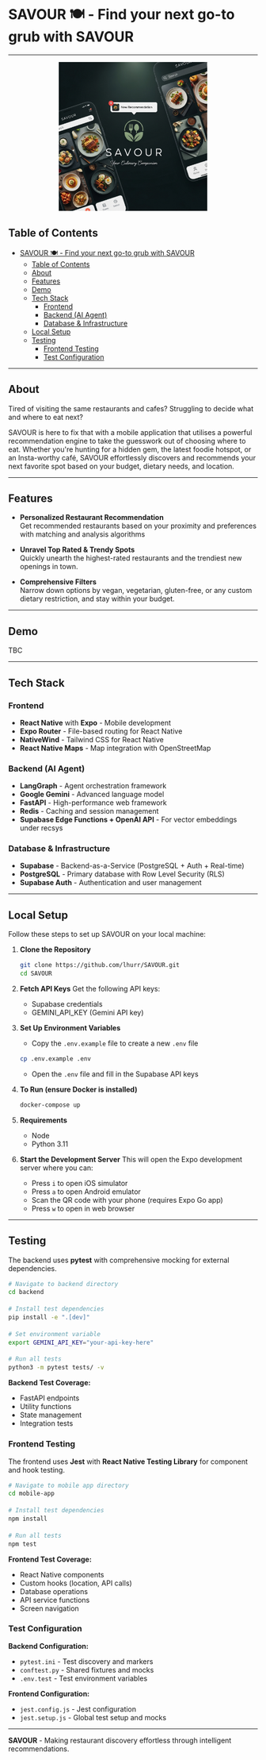 # SAVOUR 🍽️ - Find your next go-to grub with SAVOUR

---

<div align="center">
  <img src="./assets/README.png" alt="SAVOUR Logo" width="300" />
</div>

## Table of Contents

- [SAVOUR 🍽️ - Find your next go-to grub with SAVOUR](#savour-️---find-your-next-go-to-grub-with-savour)
  - [Table of Contents](#table-of-contents)
  - [About](#about)
  - [Features](#features)
  - [Demo](#demo)
  - [Tech Stack](#tech-stack)
    - [Frontend](#frontend)
    - [Backend (AI Agent)](#backend-ai-agent)
    - [Database \& Infrastructure](#database--infrastructure)
  - [Local Setup](#local-setup)
  - [Testing](#testing)
    - [Frontend Testing](#frontend-testing)
    - [Test Configuration](#test-configuration)

---

## About

Tired of visiting the same restaurants and cafes? Struggling to decide what and where to eat next?

SAVOUR is here to fix that with a mobile application that utilises a powerful recommendation engine to take the guesswork out of choosing where to eat. Whether you're hunting for a hidden gem, the latest foodie hotspot, or an Insta-worthy café, SAVOUR effortlessly discovers and recommends your next favorite spot based on your budget, dietary needs, and location.

---

## Features

- **Personalized Restaurant Recommendation**  
  Get recommended restaurants based on your proximity and preferences with matching and analysis algorithms

- **Unravel Top Rated & Trendy Spots**  
  Quickly unearth the highest-rated restaurants and the trendiest new openings in town.

- **Comprehensive Filters**  
  Narrow down options by vegan, vegetarian, gluten-free, or any custom dietary restriction, and stay within your budget.

---

## Demo

TBC

---

## Tech Stack

### Frontend

- **React Native** with **Expo** - Mobile development
- **Expo Router** - File-based routing for React Native
- **NativeWind** - Tailwind CSS for React Native
- **React Native Maps** - Map integration with OpenStreetMap

### Backend (AI Agent)

- **LangGraph** - Agent orchestration framework
- **Google Gemini** - Advanced language model
- **FastAPI** - High-performance web framework
- **Redis** - Caching and session management
- **Supabase Edge Functions + OpenAI API** - For vector embeddings under recsys

### Database & Infrastructure

- **Supabase** - Backend-as-a-Service (PostgreSQL + Auth + Real-time)
- **PostgreSQL** - Primary database with Row Level Security (RLS)
- **Supabase Auth** - Authentication and user management

---

## Local Setup

Follow these steps to set up SAVOUR on your local machine:

1. **Clone the Repository**

   ```bash
   git clone https://github.com/lhurr/SAVOUR.git
   cd SAVOUR
   ```

2. **Fetch API Keys**
   Get the following API keys:

   - Supabase credentials
   - GEMINI_API_KEY (Gemini API key)

3. **Set Up Environment Variables**

   - Copy the `.env.example` file to create a new `.env` file

   ```bash
   cp .env.example .env
   ```

   - Open the `.env` file and fill in the Supabase API keys

4. **To Run (ensure Docker is installed)**

   ```bash
   docker-compose up
   ```

5. **Requirements**

   - Node
   - Python 3.11

6. **Start the Development Server**
   This will open the Expo development server where you can:
   - Press `i` to open iOS simulator
   - Press `a` to open Android emulator
   - Scan the QR code with your phone (requires Expo Go app)
   - Press `w` to open in web browser

---

## Testing

The backend uses **pytest** with comprehensive mocking for external dependencies.

```bash
# Navigate to backend directory
cd backend

# Install test dependencies
pip install -e ".[dev]"

# Set environment variable
export GEMINI_API_KEY="your-api-key-here"

# Run all tests
python3 -m pytest tests/ -v

```

**Backend Test Coverage:**

- FastAPI endpoints 
- Utility functions 
- State management 
- Integration tests 

### Frontend Testing

The frontend uses **Jest** with **React Native Testing Library** for component and hook testing.

```bash
# Navigate to mobile app directory
cd mobile-app

# Install test dependencies
npm install

# Run all tests
npm test
```

**Frontend Test Coverage:**

- React Native components
- Custom hooks (location, API calls)
- Database operations
- API service functions
- Screen navigation

### Test Configuration

**Backend Configuration:**

- `pytest.ini` - Test discovery and markers
- `conftest.py` - Shared fixtures and mocks
- `.env.test` - Test environment variables

**Frontend Configuration:**

- `jest.config.js` - Jest configuration
- `jest.setup.js` - Global test setup and mocks

---

**SAVOUR** - Making restaurant discovery effortless through intelligent recommendations.
